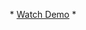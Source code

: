 <div align="center">
    <p align="center">
    *
    <a href="https://aduenko-vladislav.github.io/react-landing/">Watch Demo</a>
    * </p>
</div>